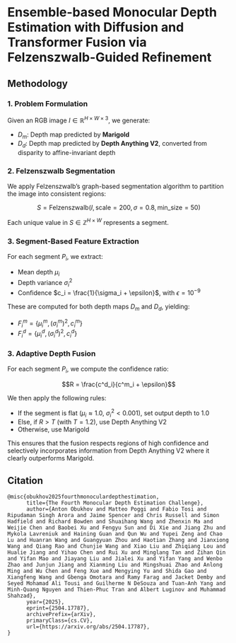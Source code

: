 # Ensemble-based Monocular Depth Estimation with Diffusion and Transformer Fusion via Felzenszwalb-Guided Refinement

## Methodology

### 1. Problem Formulation

Given an RGB image $I \in \mathbb{R}^{H \times W \times 3}$, we generate:
- $D_m$: Depth map predicted by **Marigold**
- $D_d$: Depth map predicted by **Depth Anything V2**, converted from disparity to affine-invariant depth

### 2. Felzenszwalb Segmentation

We apply Felzenszwalb’s graph-based segmentation algorithm to partition the image into consistent regions:

```math
S = \text{Felzenszwalb}(I, \text{scale}=200, \sigma=0.8, \text{min\_size}=50)
````

Each unique value in $S \in \mathbb{Z}^{H \times W}$ represents a segment.

### 3. Segment-Based Feature Extraction

For each segment $P_i$, we extract:

* Mean depth $\mu_i$
* Depth variance $\sigma^2_i$
* Confidence $c_i = \frac{1}{\sigma_i + \epsilon}$, with $\epsilon = 10^{-9}$

These are computed for both depth maps $D_m$ and $D_d$, yielding:

* $F^m_i = \{\mu^m_i, (\sigma^m_i)^2, c^m_i\}$
* $F^d_i = \{\mu^d_i, (\sigma^d_i)^2, c^d_i\}$

### 3. Adaptive Depth Fusion

For each segment $P_i$, we compute the confidence ratio:

```math
R = \frac{c^d_i}{c^m_i + \epsilon}
```

We then apply the following rules:

* If the segment is flat ($\mu_i \approx 1.0$, $\sigma^2_i < 0.001$), set output depth to 1.0
* Else, if $R > T$ (with $T = 1.2$), use Depth Anything V2
* Otherwise, use Marigold

This ensures that the fusion respects regions of high confidence and selectively incorporates information from Depth Anything V2 where it clearly outperforms Marigold.

## Citation

```
@misc{obukhov2025fourthmonoculardepthestimation,
      title={The Fourth Monocular Depth Estimation Challenge}, 
      author={Anton Obukhov and Matteo Poggi and Fabio Tosi and Ripudaman Singh Arora and Jaime Spencer and Chris Russell and Simon Hadfield and Richard Bowden and Shuaihang Wang and Zhenxin Ma and Weijie Chen and Baobei Xu and Fengyu Sun and Di Xie and Jiang Zhu and Mykola Lavreniuk and Haining Guan and Qun Wu and Yupei Zeng and Chao Lu and Huanran Wang and Guangyuan Zhou and Haotian Zhang and Jianxiong Wang and Qiang Rao and Chunjie Wang and Xiao Liu and Zhiqiang Lou and Hualie Jiang and Yihao Chen and Rui Xu and Minglang Tan and Zihan Qin and Yifan Mao and Jiayang Liu and Jialei Xu and Yifan Yang and Wenbo Zhao and Junjun Jiang and Xianming Liu and Mingshuai Zhao and Anlong Ming and Wu Chen and Feng Xue and Mengying Yu and Shida Gao and Xiangfeng Wang and Gbenga Omotara and Ramy Farag and Jacket Demby and Seyed Mohamad Ali Tousi and Guilherme N DeSouza and Tuan-Anh Yang and Minh-Quang Nguyen and Thien-Phuc Tran and Albert Luginov and Muhammad Shahzad},
      year={2025},
      eprint={2504.17787},
      archivePrefix={arXiv},
      primaryClass={cs.CV},
      url={https://arxiv.org/abs/2504.17787}, 
}
```
